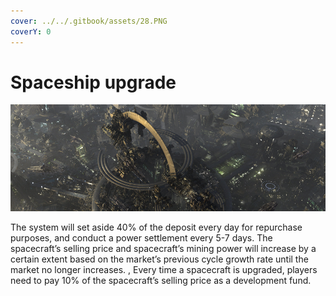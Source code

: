 ```yaml
---
cover: ../../.gitbook/assets/28.PNG
coverY: 0
---
```


# Spaceship upgrade



![](../../.gitbook/assets/47.PNG)

The system will set aside 40% of the deposit every day for repurchase purposes, and conduct a power settlement every 5-7 days. The spacecraft’s selling price and spacecraft’s mining power will increase by a certain extent based on the market’s previous cycle growth rate until the market no longer increases. , Every time a spacecraft is upgraded, players need to pay 10% of the spacecraft’s selling price as a development fund.
